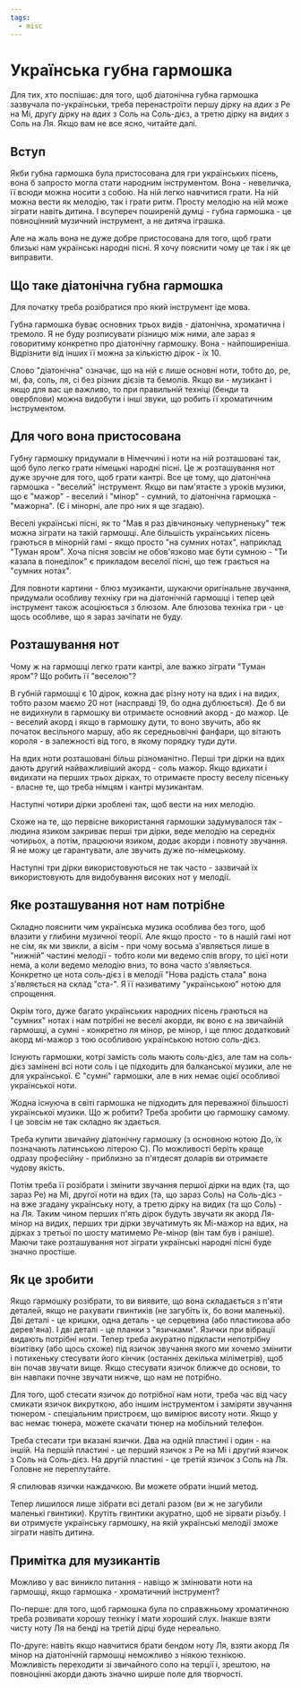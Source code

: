```yaml
---
tags:
  - misc
---
```

# Українська губна гармошка

Для тих, хто поспішає: для того, щоб діатонічна губна гармошка зазвучала по-українськи, треба перенастроїти першу дірку на _вдих_ з Ре на Мі, другу дірку на _вдих_ з Соль на Соль-дієз, а третю дірку на _видих_ з Соль на Ля.
Якщо вам не все ясно, читайте далі.

## Вступ

Якби губна гармошка була пристосована для гри українських пісень, вона б запросто могла стати народним інструментом.
Вона - невеличка, її всюди можна носити з собою.
На ній легко навчитися грати.
На ній можна вести як мелодію, так і грати ритм.
Просту мелодію на ній може зіграти навіть дитина.
І всупереч поширеній думці - губна гармошка - це повноцінний музичний інструмент, а не дитяча іграшка.

Але на жаль вона не дуже добре пристосована для того, щоб грати близькі нам українські народні пісні.
Я хочу пояснити чому це так і як це виправити. 

## Що таке діатонічна губна гармошка

Для початку треба розібратися про який інструмент іде мова.

Губна гармошка буває основних трьох видів - діатонічна, хроматична і тремоло.
Я не буду розписувати різницю між ними, але зараз я говоритиму конкретно про діатонічну гармошку.
Вона - найпоширеніша.
Відрізнити від інших її можна за кількістю дірок - їх 10.

Слово "діатонічна" означає, що на ній є лише основні ноти, тобто до, ре, мі, фа, соль, ля, сі без різних дієзів та бемолів.
Якщо ви - музикант і якщо для вас це важливо, то при правильній техніці (бенди та оверблови) можна видобути і інші звуки, що робить її хроматичним інструментом.

## Для чого вона пристосована

Губну гармошку придумали в Німеччині і ноти на ній розташовані так, щоб було легко грати німецькі народні пісні.
Це ж розташування нот дуже зручне для того, щоб грати кантрі.
Все це тому, що діатонічна гармошка - "веселий" інструмент.
Якщо ви пам'ятаєте з уроків музики, що є "мажор" - веселий і "мінор" - сумний, то діатонічна гармошка - "мажорна".
(Є і мінорні, але про них я ще згадаю).

Веселі українські пісні, як то "Мав я раз дівчиноньку чепурненьку" теж можна зіграти на такій гармошці. 
Але більшість українських пісень граються в мінорній гамі - якщо просто "на сумних нотах", наприклад "Туман яром".
Хоча пісня зовсім не обов'язково має бути сумною - "Ти казала в понеділок" є прикладом веселої пісні, що теж грається на "сумних нотах".

Для повноти картини - блюз музиканти, шукаючи оригінальне звучання, придумали особливу техніку гри на діатонічній гармошці і тепер цей інструмент також асоціюється з блюзом.
Але блюзова техніка гри - це щось особливе, що я зараз зачіпати не буду.

## Розташування нот

Чому ж на гармошці легко грати кантрі, але важко зіграти "Туман яром"?
Що робить її "веселою"?

В губній гармошці є 10 дірок, кожна дає різну ноту на вдих і на видих, тобто разом маємо 20 нот (насправді 19, бо одна дублюється).
Де б ви не видихнули в гармошку ви отримаєте основний акорд - до мажор.
Це - веселий акорд і якщо в гармошку дути, то воно звучить, або як початок весільного маршу, або як середньовічні фанфари, що вітають короля - в залежності від того, в якому порядку туди дути. 

На вдих ноти розташовані більш різноманітно.
Перші три дірки на вдих дають другий найважливіший акорд - соль мажор.
Якщо вдихати і видихати на перших трьох дірках, то отримаєте просту веселу пісеньку - власне те, що треба німцям і кантрі музикантам.

Наступні чотири дірки зроблені так, щоб вести на них мелодію.

Схоже на те, що первісне використання гармошки задумувалося так - людина язиком закриває перші три дірки, веде мелодію на середніх чотирьох, а потім, працюючи язиком, додає акорди і повноту звучання.
Я не можу це гарантувати, але звучить дуже по-німецькому.

[//]: # (Andersen)

Наступні три дірки використовуються не так часто - зазвичай їх використовують для видобування високих нот у мелодії.

## Яке розташування нот нам потрібне

Складно пояснити чим українська музика особлива без того, щоб влазити у глибини музичної теорії. 
Але якщо просто - то в нашій гамі нот не сім, як ми звикли, а вісім - при чому восьма з'являється лише в "нижній" частині мелодії - тобто коли ми ведемо спів вгору, то цієї ноти нема, а коли ведемо мелодію вниз, то вона часто з'являється.
Конкретно це нота соль-дієз і в мелодії "Нова радість стала" вона з'являється на склад "ста-".
Я її називатиму "українською" нотою для спрощення.

Окрім того, дуже багато українських народних пісень граються на "сумних" нотах і нам потрібні не веселі акорди, як воно є на звичайній гармошці, а сумні - конкретно ля мінор, ре мінор, і ще плюс додатковий акорд мі-мажор з тою особливою українською нотою соль-дієз.

Існують гармошки, котрі замість соль мають соль-дієз, але там на соль-дієз замінені всі ноти соль і це підходить для балканської музики, але не для української.
Є "сумні" гармошки, але в них немає оцієї особливої української ноти.

Жодна існуюча в світі гармошка не підходить для переважної більшості української музики. 
Що ж робити?
Треба зробити цю гармошку самому.
І це зовсім не так складно як здається.

Треба купити звичайну діатонічну гармошку (з основною нотою До, їх позначають латинською літерою C).
По можливості беріть краще одразу професійну - приблизно за п'ятдесят доларів ви отримаєте чудову якість.

Потім треба її розібрати і змінити звучання першої дірки на вдих (та, що зараз Ре) на Мі, другої ноти на вдих (та, що зараз Соль) на Соль-дієз - на вже згадану українську ноту, а третю дірку на видих (та що Соль) - на Ля.
Таким чином перших п'ять дірок будуть звучати як акорд Ля-мінор на видих, перших три дірки звучатимуть як Мі-мажор на вдих, на дірках з третьої по шосту матимемо Ре-мінор (він там був і раніше).
Маючи таке розташування нот зіграти українські народні пісні буде значно простіше.

## Як це зробити

Якщо гармошку розібрати, то ви виявите, що вона складається з п'яти деталей, якщо не рахувати гвинтиків (не загубіть їх, бо вони маленькі).
Дві деталі - це кришки, одна деталь - це серцевина (або пластикова або дерев'яна). І дві деталі - це планки з "язичками".
Язички при вібрації видають потрібні ноти.
Тепер треба акуратно підкласти непотрібну візитівку (або щось схоже) під язичок звучання якого ми хочемо змінити і потихеньку стесувати його кінчик (останніх декілька міліметрів), щоб він почав звучати вище.
Якщо стесувати язичок ближче до основи, то він навпаки почне звучати нижче, що нам не потрібно.

Для того, щоб стесати язичок до потрібної нам ноти, треба час від часу смикати язичок викруткою, або іншим інструментом і заміряти звучання тюнером - спеціальним пристроєм, що вимірює висоту ноти.
Якщо у вас немає тюнера, можете скачати тюнер на мобільний телефон.

Треба стесати три вказані язички.
Два на одній пластині і один - на іншій.
На першій пластині - це перший язичок з Ре на Мі і другий язичок з Соль на Соль-дієз. 
На другій пластині - це третій язичок з Соль на Ля.
Головне не переплутайте.

Я спилював язички наждачкою.
Ви можете обрати інший метод.

Тепер лишилося лише зібрати всі деталі разом (ви ж не загубили маленькі гвинтики).
Крутіть гвинтики акуратно, щоб не зірвати різьбу.
І ви отримуєте українську гармошку, на якій українські мелодії зможе зіграти навіть дитина.

## Примітка для музикантів

Можливо у вас виникло питання - навіщо ж змінювати ноти на гармошці, якщо гармошка - хроматичний інструмент?

По-перше: для того, щоб гармошка була по справжньому хроматичною треба розвивати хорошу техніку і мати хороший слух.
Інакше взяти чисту ноту Ля на бенді на третій дірці буде нереально.

По-друге: навіть якщо навчитися брати бендом ноту Ля, взяти акорд Ля мінор на діатонічній гармошці неможливо з ніякою технікою. 
Можливість переходити зі звичайного соло на терції і, зрештою, на повноцінні акорди дають значно ширше поле для творчості.
